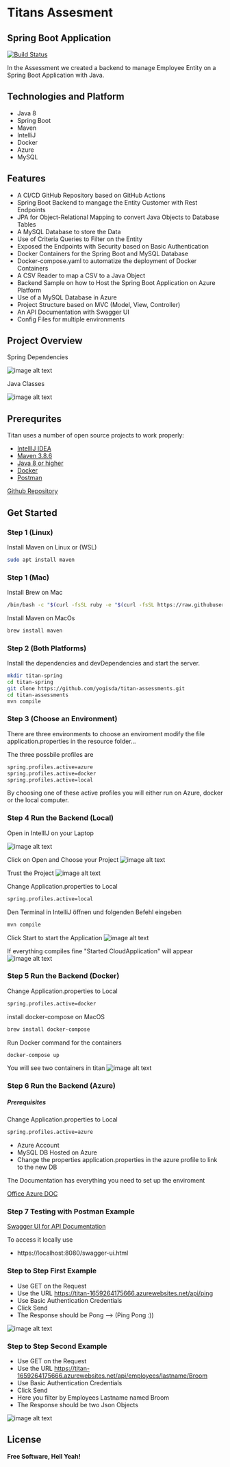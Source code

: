 # Titans Assesment
## Spring Boot Application

[![Build Status](https://travis-ci.org/joemccann/dillinger.svg?branch=master)](https://travis-ci.org/joemccann/dillinger)

In the Assessment we created a backend to manage Employee Entity on a Spring Boot Application with Java.

## Technologies and Platform

- Java 8
- Spring Boot
- Maven
- IntelliJ
- Docker
- Azure
- MySQL

## Features

- A CI/CD GitHub Repository based on GitHub Actions
- Spring Boot Backend to mangage the Entity Customer with Rest Endpoints
- JPA for Object-Relational Mapping to convert Java Objects to Database Tables
- A MySQL Database to store the Data
- Use of Criteria Queries to Filter on the Entity
- Exposed the Endpoints with Security based on Basic Authentication
- Docker Containers for the Spring Boot and MySQL Database
- Docker-compose.yaml to automatize the deployment of Docker Containers
- A CSV Reader to map a CSV to a Java Object
- Backend Sample on how to Host the Spring Boot Application on Azure Platform
- Use of a MySQL Database in Azure
- Project Structure based on MVC (Model, View, Controller)
- An API Documentation with Swagger UI
- Config Files for multiple environments

## Project Overview

Spring Dependencies

![image alt text](https://i.ibb.co/7vS9b0s/Titan-Spring-Dependecies.png)

Java Classes


![image alt text](https://i.ibb.co/7nx8dfc/Titan-Java-Classes.png)


## Prerequrites

Titan uses a number of open source projects to work properly:

- [IntellIJ IDEA](https://www.jetbrains.com/de-de/idea/)
- [Maven 3.8.6](https://maven.apache.org/)
- [Java 8 or higher](https://www.java.com/de/)
- [Docker](https://www.docker.com/)
- [Postman](https://www.postman.com/)


[Github Repository](https://github.com/yogisda/titan-assessments)
## Get Started

### Step 1 (Linux)

Install Maven on Linux or (WSL)

```sh
sudo apt install maven
```
### Step 1 (Mac)
Install Brew on Mac
```sh
/bin/bash -c "$(curl -fsSL ruby -e "$(curl -fsSL https://raw.githubusercontent.com/Homebrew/install/master/install)"
```

Install Maven on MacOs
```sh
brew install maven
```
### Step 2 (Both Platforms)
Install the dependencies and devDependencies and start the server.

```sh
mkdir titan-spring
cd titan-spring
git clone https://github.com/yogisda/titan-assessments.git
cd titan-assessments
mvn compile
```
### Step 3 (Choose an Environment)

There are three environments
to choose an enviroment modify the file application.properties in the resource folder...

The three possbile profiles are

```sh
spring.profiles.active=azure
spring.profiles.active=docker
spring.profiles.active=local
```

By choosing one of these active profiles you will either run on Azure, docker or the local computer.

### Step 4 Run the Backend (Local)

Open in IntellIJ on your Laptop


![image alt text](https://i.ibb.co/Dzy9xhP/image002.jpg)

Click on Open and Choose your Project
![image alt text](https://i.ibb.co/tzFN2FY/image001.jpg)

Trust the Project
![image alt text](https://i.ibb.co/wz9PpBN/image009.jpg)

Change Application.properties to Local
```sh
spring.profiles.active=local
```

Den Terminal in IntelliJ öffnen und folgenden Befehl eingeben
```sh
mvn compile
```

Click Start to start the Application
![image alt text](https://i.ibb.co/XZhH0y7/Bildschirmfoto-2022-08-01-um-13-58-15.png)

If everything compiles fine "Started CloudApplication" will appear
![image alt text](https://i.ibb.co/KKX0k5H/Bildschirmfoto-2022-08-01-um-14-01-53.png)

### Step 5 Run the Backend (Docker)

Change Application.properties to Local
```sh
spring.profiles.active=docker
```

install docker-compose on MacOS

```sh
brew install docker-compose
```

Run Docker command for the containers

```sh
docker-compose up
```

You will see two containers in titan
![image alt text](https://i.ibb.co/JCJVMwr/Bildschirmfoto-2022-08-01-um-14-17-08.png)

### Step 6 Run the Backend (Azure)

##### Prerequisites

Change Application.properties to Local
```sh
spring.profiles.active=azure
```

- Azure Account
- MySQL DB Hosted on Azure
- Change the properties application.properties in the azure profile to link to the new DB

The Documentation has everything you need to set up the enviroment

[Office Azure DOC](https://docs.microsoft.com/de-de/azure/app-service/quickstart-java?tabs=javase&pivots=platform-windows-development-environment-maven)

### Step 7 Testing with Postman Example

[Swagger UI for API Documentation](https://titan-1659264175666.azurewebsites.net/swagger-ui.html)

To access it locally use
- https://localhost:8080/swagger-ui.html

### Step to Step First Example
- Use GET on the Request
- Use the URL https://titan-1659264175666.azurewebsites.net/api/ping
- Use Basic Authentication Credentials
- Click Send
- The Response should be Pong --> (Ping Pong :))

![image alt text](https://i.ibb.co/K50gKNc/Bildschirmfoto-2022-08-01-um-14-21-40.png)

### Step to Step Second Example

- Use GET on the Request
- Use the URL https://titan-1659264175666.azurewebsites.net/api/employees/lastname/Broom
- Use Basic Authentication Credentials
- Click Send
- Here you filter by Employees Lastname named Broom
- The Response should be two Json Objects

![image alt text](https://i.ibb.co/JqrbSyz/Bildschirmfoto-2022-08-01-um-14-27-28.png)


## License


**Free Software, Hell Yeah!**


